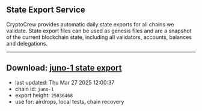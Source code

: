## State Export Service
CryptoCrew provides automatic daily state exports for all chains we validate. State export files can be used as genesis files and are a snapshot of the current blockchain state, including all validators, accounts, balances and delegations.

---
**Download: [juno-1 state export](https://dl-eu2.ccvalidators.com/SERVICE/juno/juno-1_export_25036468.json)**
---

- last updated: Thu Mar 27 2025 12:00:37
- chain id: `juno-1`
- export height: `25036468`
- use for: airdrops, local tests, chain recovery
